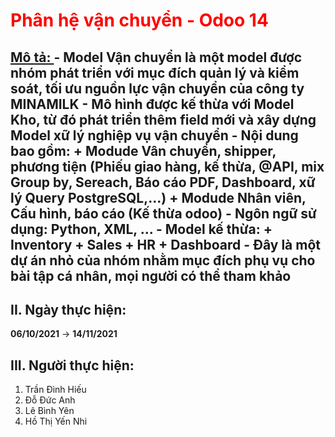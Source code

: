 <h1 style="color:red;"> Phân hệ vận chuyển - Odoo 14 </h1>

<h2><u>Mô tả: </u></2>
- Model Vận chuyển là một model được nhóm phát triển với mục đích quản lý và kiểm soát, tối ưu nguồn lực vận chuyển của công ty MINAMILK
- Mô hình được kế thừa với Model Kho, từ đó phát triển thêm field mới và xây dựng Model xữ lý nghiệp vụ vận chuyển
- Nội dung bao gồm: 
  + Modude Vân chuyển, shipper, phương tiện (Phiếu giao hàng, kế thừa, @API, mix Group by, Sereach, Báo cáo PDF, Dashboard, xữ lý Query PostgreSQL,...)
  + Modude Nhân viên, Cấu hình, báo cáo (Kế thừa odoo)
- Ngôn ngữ sử dụng: Python, XML, ... 
- Model kế thừa: 
  + Inventory
  + Sales
  + HR
  + Dashboard
- Đây là một dự án nhỏ của nhóm nhằm mục đích phụ vụ cho bài tập cá nhân, mọi người có thể tham khảo

## II. Ngày thực hiện: 
  <b>06/10/2021</b> -> <b>14/11/2021</b>
  
## III. Người thực hiện: 
1. Trần Đình Hiếu 
2. Đỗ Đức Anh 
3. Lê Bình Yên 
4. Hồ Thị Yến Nhi
